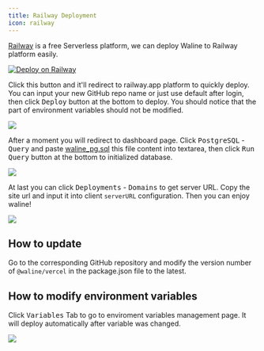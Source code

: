 ```yaml
---
title: Railway Deployment
icon: railway
---
```


[Railway](https://railway.app/) is a free Serverless platform, we can deploy Waline to Railway platform easily.

[![Deploy on Railway](https://railway.app/button.svg)](https://railway.app/new/template?template=https%3A%2F%2Fgithub.com%2Fwalinejs%2Frailway-starter&plugins=postgresql&envs=PG_HOST%2CPG_PORT%2CPG_USER%2CPG_PASSWORD%2CPG_DB%2CPG_PREFIX%2CPORT&referralCode=lizheming&PG_HOSTDefault=%24%7B%7B+PGHOST+%7D%7D&PG_HOSTDesc=Don%27t+modify+it&PG_PORTDefault=%24%7B%7B+PGPORT+%7D%7D&PG_PORTDesc=Don%27t+modify+it&PG_USERDefault=%24%7B%7B+PGUSER+%7D%7D&PG_USERDesc=Don%27t+modify+it&PG_PASSWORDDefault=%24%7B%7B+PGPASSWORD+%7D%7D&PG_PASSWORDDesc=Don%27t+modify+it&PG_DBDefault=%24%7B%7B+PGDATABASE+%7D%7D&PG_DBDesc=Don%27t+modify+it&PG_PREFIXDefault=wl_&PG_PREFIXDesc=Don%27t+modify+it&PORTDefault=3000&PORTDesc=Don%27t+modify+it)

Click this button and it'll redirect to railway.app platform to quickly deploy. You can input your new GitHub repo name or just use default after login, then click <kbd>Deploy</kbd> button at the bottom to deploy. You should notice that the part of environment variables should not be modified.

![](../../../assets/railway-1.jpg)

After a moment you will redirect to dashboard page. Click <kbd>PostgreSQL</kbd> - <kbd>Query</kbd> and paste [waline_pg.sql](https://github.com/walinejs/waline/blob/main/assets/waline_pg.sql) this file content into textarea, then click <kbd>Run Query</kbd> button at the bottom to initialized database.

![](../../../assets/railway-2.jpg)

At last you can click <kbd>Deployments</kbd> - <kbd>Domains</kbd> to get server URL. Copy the site url and input it into client `serverURL` configuration. Then you can enjoy waline!

![](../../../assets/railway-3.jpg)

## How to update

Go to the corresponding GitHub repository and modify the version number of `@waline/vercel` in the package.json file to the latest.

## How to modify environment variables

Click <kbd>Variables</kbd> Tab to go to enviroment variables management page. It will deploy automatically after variable was changed.

![](../../../assets/railway-4.jpg)
